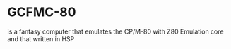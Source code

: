 # GCFMC-80
is a fantasy computer that emulates the CP/M-80 with Z80 Emulation core and that written in HSP
